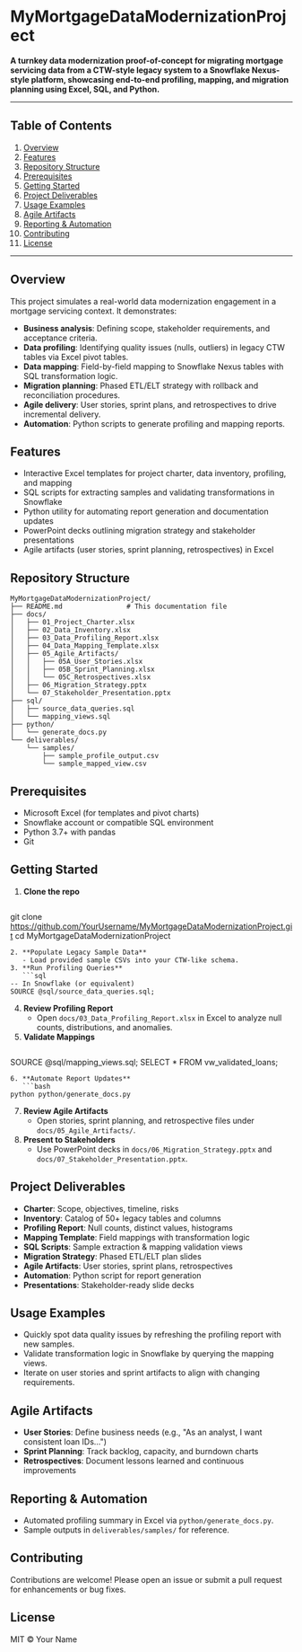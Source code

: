 # MyMortgageDataModernizationProject

**A turnkey data modernization proof-of-concept for migrating mortgage servicing data from a CTW-style legacy system to a Snowflake Nexus-style platform, showcasing end-to-end profiling, mapping, and migration planning using Excel, SQL, and Python.**

---

## Table of Contents
1. [Overview](#overview)
2. [Features](#features)
3. [Repository Structure](#repository-structure)
4. [Prerequisites](#prerequisites)
5. [Getting Started](#getting-started)
6. [Project Deliverables](#project-deliverables)
7. [Usage Examples](#usage-examples)
8. [Agile Artifacts](#agile-artifacts)
9. [Reporting & Automation](#reporting--automation)
10. [Contributing](#contributing)
11. [License](#license)

---

## Overview
This project simulates a real-world data modernization engagement in a mortgage servicing context. It demonstrates:
- **Business analysis**: Defining scope, stakeholder requirements, and acceptance criteria.
- **Data profiling**: Identifying quality issues (nulls, outliers) in legacy CTW tables via Excel pivot tables.
- **Data mapping**: Field-by-field mapping to Snowflake Nexus tables with SQL transformation logic.
- **Migration planning**: Phased ETL/ELT strategy with rollback and reconciliation procedures.
- **Agile delivery**: User stories, sprint plans, and retrospectives to drive incremental delivery.
- **Automation**: Python scripts to generate profiling and mapping reports.

## Features
- Interactive Excel templates for project charter, data inventory, profiling, and mapping
- SQL scripts for extracting samples and validating transformations in Snowflake
- Python utility for automating report generation and documentation updates
- PowerPoint decks outlining migration strategy and stakeholder presentations
- Agile artifacts (user stories, sprint planning, retrospectives) in Excel

## Repository Structure
```
MyMortgageDataModernizationProject/
├── README.md                # This documentation file
├── docs/
│   ├── 01_Project_Charter.xlsx
│   ├── 02_Data_Inventory.xlsx
│   ├── 03_Data_Profiling_Report.xlsx
│   ├── 04_Data_Mapping_Template.xlsx
│   ├── 05_Agile_Artifacts/
│   │   ├── 05A_User_Stories.xlsx
│   │   ├── 05B_Sprint_Planning.xlsx
│   │   └── 05C_Retrospectives.xlsx
│   ├── 06_Migration_Strategy.pptx
│   └── 07_Stakeholder_Presentation.pptx
├── sql/
│   ├── source_data_queries.sql
│   └── mapping_views.sql
├── python/
│   └── generate_docs.py
└── deliverables/
    └── samples/
        ├── sample_profile_output.csv
        └── sample_mapped_view.csv
```

## Prerequisites
- Microsoft Excel (for templates and pivot charts)
- Snowflake account or compatible SQL environment
- Python 3.7+ with pandas
- Git

## Getting Started
1. **Clone the repo**
   ```bash
git clone https://github.com/YourUsername/MyMortgageDataModernizationProject.git
cd MyMortgageDataModernizationProject
```
2. **Populate Legacy Sample Data**
   - Load provided sample CSVs into your CTW-like schema.
3. **Run Profiling Queries**
   ```sql
-- In Snowflake (or equivalent)
SOURCE @sql/source_data_queries.sql;
```
4. **Review Profiling Report**
   - Open `docs/03_Data_Profiling_Report.xlsx` in Excel to analyze null counts, distributions, and anomalies.
5. **Validate Mappings**
   ```sql
SOURCE @sql/mapping_views.sql;
SELECT * FROM vw_validated_loans;
```
6. **Automate Report Updates**
   ```bash
python python/generate_docs.py
```
7. **Review Agile Artifacts**
   - Open stories, sprint planning, and retrospective files under `docs/05_Agile_Artifacts/`.
8. **Present to Stakeholders**
   - Use PowerPoint decks in `docs/06_Migration_Strategy.pptx` and `docs/07_Stakeholder_Presentation.pptx`.

## Project Deliverables
- **Charter**: Scope, objectives, timeline, risks
- **Inventory**: Catalog of 50+ legacy tables and columns
- **Profiling Report**: Null counts, distinct values, histograms
- **Mapping Template**: Field mappings with transformation logic
- **SQL Scripts**: Sample extraction & mapping validation views
- **Migration Strategy**: Phased ETL/ELT plan slides
- **Agile Artifacts**: User stories, sprint plans, retrospectives
- **Automation**: Python script for report generation
- **Presentations**: Stakeholder-ready slide decks

## Usage Examples
- Quickly spot data quality issues by refreshing the profiling report with new samples.
- Validate transformation logic in Snowflake by querying the mapping views.
- Iterate on user stories and sprint artifacts to align with changing requirements.

## Agile Artifacts
- **User Stories**: Define business needs (e.g., "As an analyst, I want consistent loan IDs...")
- **Sprint Planning**: Track backlog, capacity, and burndown charts
- **Retrospectives**: Document lessons learned and continuous improvements

## Reporting & Automation
- Automated profiling summary in Excel via `python/generate_docs.py`.
- Sample outputs in `deliverables/samples/` for reference.

## Contributing
Contributions are welcome! Please open an issue or submit a pull request for enhancements or bug fixes.

## License
MIT © Your Name
